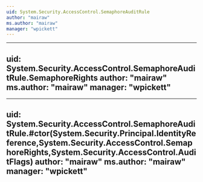 ```yaml
---
uid: System.Security.AccessControl.SemaphoreAuditRule
author: "mairaw"
ms.author: "mairaw"
manager: "wpickett"
---
```


---
uid: System.Security.AccessControl.SemaphoreAuditRule.SemaphoreRights
author: "mairaw"
ms.author: "mairaw"
manager: "wpickett"
---

---
uid: System.Security.AccessControl.SemaphoreAuditRule.#ctor(System.Security.Principal.IdentityReference,System.Security.AccessControl.SemaphoreRights,System.Security.AccessControl.AuditFlags)
author: "mairaw"
ms.author: "mairaw"
manager: "wpickett"
---
